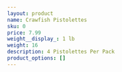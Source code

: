 ```yaml
---
layout: product
name: Crawfish Pistolettes
sku: 0
price: 7.99
weight__display_: 1 lb
weight: 16
description: 4﻿ Pistolettes Per Pack
product_options: []
---
```

